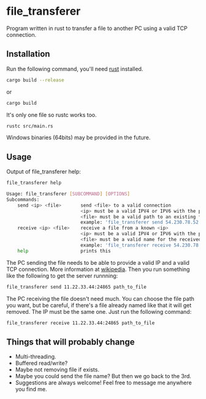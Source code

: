# file_transferer

Program written in rust to transfer a file to another PC using a valid TCP connection.

## Installation

Run the following command, you'll need [rust](https://www.rust-lang.org/) installed.

```bash
cargo build --release
```

or

```bash
cargo build
```

It's only one file so rustc works too.

```bash
rustc src/main.rs
```

Windows binaries (64bits) may be provided in the future.

## Usage

Output of file_transferer help:

```bash
file_transferer help

Usage: file_transferer [SUBCOMMAND] [OPTIONS]
Subcommands:
    send <ip> <file>       send <file> to a valid connection
                           <ip> must be a valid IPV4 or IPV6 with the port included
                           <file> must be a valid path to an existing file
                           example: 'file_transferer send 54.230.78.52:69690 file_name'
    receive <ip> <file>    receive a file from a known <ip>
                           <ip> must be a valid IPV4 or IPV6 with the port included
                           <file> must be a valid name for the received file, you can choose whatever
                           example: 'file_transferer receive 54.230.78.52:69690 file_name'
    help                   prints this
```

The PC sending the file needs to be able to provide a valid IP and a valid TCP connection. More information at [wikipedia](https://en.wikipedia.org/wiki/Transmission_Control_Protocol). Then you run something like the following to get the server runnning:

```bash
file_transferer send 11.22.33.44:24865 path_to_file
```

The PC receiving the file doesn't need much. You can choose the file path you want, but be careful, if there's a file already named like that it will get removed. The IP must be the same one. Just run the following command:

```bash
file_transferer receive 11.22.33.44:24865 path_to_file
```

## Things that will probably change

* Multi-threading.
* Buffered read/write?
* Maybe not removing file if exists.
* Maybe you could send the file name? But then we go back to the 3rd.
* Suggestions are always welcome! Feel free to message me anywhere you find me.
